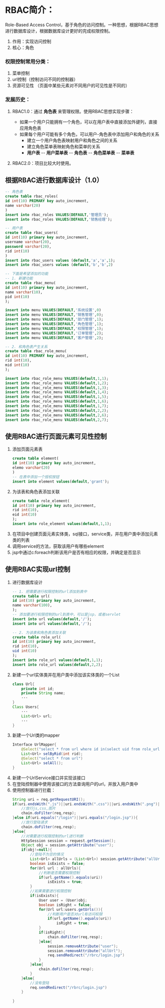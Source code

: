 # RBAC简介：
Role-Based Access Control，基于角色的访问控制。一种思想，根据RBAC思想进行数据库设计，根据数据库设计更好的完成权限控制。

1. 作用：实现访问控制
2. 核心：角色

### 权限控制常用分类：
1. 菜单控制
2. url控制（控制访问不同的控制器）
3. 资源可见性 （页面中某些元素对不同用户的可见性是不同的）

### 发展历史：
1. RBAC1.0：通过 **角色表** 来管理权限。使用RBAC思想实现步骤：

   * 如果一个用户只能拥有一个角色，可以在用户表中直接添加外键列，直接应用角色表
   * 如果每个用户可能有多个角色，可以用户-角色表中添加用户和角色的关系
     * 建立一个用户角色表映射用户和角色之间的关系
     * 建立角色菜单表映射角色和菜单的关系
     * **用户表** -- **用户菜单表** -- **角色表** -- **角色菜单表** -- **菜单表**
2. RBAC2.0：项目比较大时使用。

## 根据RBAC进行数据库设计（1.0）

```sql
-- 角色表
create table rbac_roles(
id int(10) PRIMARY key auto_increment,
name varchar(20)
)
insert into rbac_roles VALUES(DEFAULT,'管理员');
insert into rbac_roles VALUES(DEFAULT,'销售经理');

-- 用户表
create table rbac_users(
id int(10) primary key auto_increment,
username varchar(20),
password varchar(20),
rid int(10)
)
insert into rbac_users values (default,'a','a',1);
insert into rbac_users values (default,'b','b',2)

-- 下面是希望添加的功能
-- 1. 新建功能
create table rbac_menu(
id int(10) primary key auto_increment,
name varchar(10),
pid int(10)
);

insert into menu VALUES(DEFAULT,'系统设置',0)
insert into menu VALUES(DEFAULT,'销售管理',0);
insert into menu VALUES(DEFAULT,'部门管理',1);
insert into menu VALUES(DEFAULT,'角色管理',1);
insert into menu VALUES(DEFAULT,'权限管理',1);
insert into menu VALUES(DEFAULT,'订单管理',2);
insert into menu VALUES(DEFAULT,'客户管理',2);

-- 2. 和角色表产生关系
create table rbac_role_menu(
id int(10) PRIMARY key auto_increment,
rid int(10),
mid int(10)
);

insert into rbac_role_menu VALUES(default,1,1);
insert into rbac_role_menu VALUES(default,1,2);
insert into rbac_role_menu VALUES(default,1,3);
insert into rbac_role_menu VALUES(default,1,4);
insert into rbac_role_menu VALUES(default,1,5);
insert into rbac_role_menu VALUES(default,1,6);
insert into rbac_role_menu VALUES(default,1,7);
insert into rbac_role_menu VALUES(default,2,2);
insert into rbac_role_menu VALUES(default,2,6);
insert into rbac_role_menu VALUES(default,2,7);
```

## 使用RBAC进行页面元素可见性控制
1. 添加页面元素表
	```sql
	create table element(
	id int(10) primary key auto_increment,
	elemo varchar(20)
	)
	-- 在表中添加一个授权按钮
	insert into element values(default,'grant');
	```
2. 为该表和角色表添加关联
	```sql
	create table role_element(
	id int(10) primary key auto_increment,
	rid int(10),
	eid int(10)
	);
	insert into role_element values(default,1,1);
	```
3. 在项目中创建页面元素实体类，sql接口，service类，并在用户类中添加元素类的列表
4. 调用service的方法，获取该用户有哪些element
5. jsp中通过c:foreach判断该用户是否有相应的权限，并确定是否显示

## 使用RBAC实现url控制
1. 进行数据库设计
	```sql
	-- 1. 把需要进行权限控制的url添加到表中
	create table url(
	id int(10) primary key auto_increment,
	name varchar(100),
	);
	-- 添加要进行权限控制的url到表中，可以是jsp，或者servlet
	insert into url values(default,'/');
	insert into url values(default,'/');

	-- 2. 为该表和角色表添加关联
	create table role_url(
	id int(10) primary key auto_increment,
	rid int(10),
	uid int(10)
	);
	insert into role_url values(default,1,1);
	insert into role_url values(default,2,2);
	```
3. 新建一个url实体类并在用户类中添加该实体类的一个List
	```java
	class Url{
		private int id;
		private String name;
		···
	}
	Class Users{
		···
		List<Url> url;
		···
	}
	```
4. 新建一个Url类的mapper
	```java
	Interface UrlMapper{
		@Select("select * from url where id in(select uid from role_url where rid=#{0}")
		List<Url> selByRid(int rid);
		@Select("select * from url")
		List<Url> selAll();
	}
	```
5. 新建一个UrlService接口并实现该接口
6. 在登陆控制器中使用该接口的方法查询用户的url，并放入用户类中
7. 使用控制器进行拦截：
	```java
	String uri = req.getRequestURI();
	if(uri.endsWith(".js")||uri.endsWith(".css")||uri.endsWith(".png")||uri.endsWith(".html")){
		//放行js,css,图片
		chain.doFilter(req,resp);
	}else if(uri.equals("/login")||uri.equals("/login.jsp")){
		//放行登陆请求
		chain.doFilter(req,resp);
	}else{
		//对需要进行权限控制的url进行判断
		HttpSession session = request.getSession();
		Object obj = session.getAttribute("user");
		if(obj!=null){
			//登陆不为空的情况
			List<Url> allUrls = (List<Url>) session.getAttribute("allUrl");
			boolean isExists = false;
			for(Url url : allUrls){
				//判断是否需要权限控制
				if(url.getName().equals(uri))
					isExists = true;
			}
			//如果需要进行权限控制
			if(isExists){
				User user = (User)obj;
				boolean isRight = false;
				for(Url url:users.getUrls()){
					//判断用户是否对url有访问权限
					if(url.getName().equals(uri))
						isRight = true;
				}
				if(isRight){
					chain.doFilter(req,resp);
				}else{
					session.removeAttribute("user");
					session.removeAttribute("allUrl");
					req.sendRedirect("/rbrc/login.jsp")
				}
			}else{
				chain.doFilter(req,resp);
			}
		}else{
			//没有登陆
			req.sendRedirect("/rbrc/login.jsp")
		}
		
	}
	```